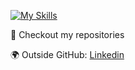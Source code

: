 [![My Skills](https://skillicons.dev/icons?i=nextjs,react,ts,js,html,css,sass,emotion,express,git,mongodb,nodejs)](https://skillicons.dev)
<samp>
<p>👀  Checkout my repositories</p>
<p>🌍  Outside GitHub: <a href="https://www.linkedin.com/in/manuel-carrillo-almoguera/">Linkedin</a>
